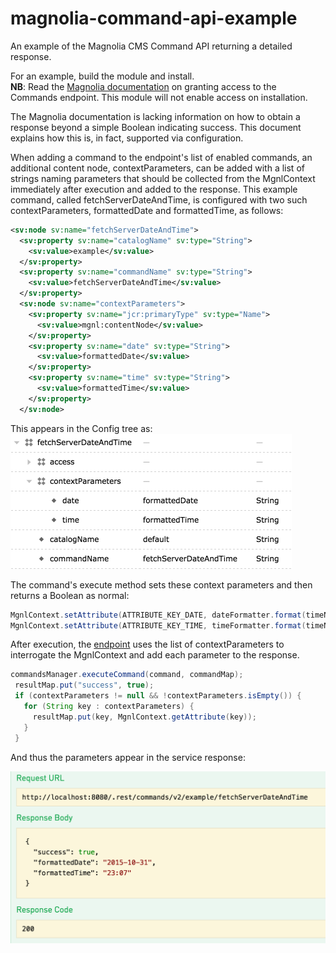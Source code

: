 # magnolia-command-api-example
An example of the Magnolia CMS Command API returning a detailed response.

For an example, build the module and install.  
**NB**: Read the [Magnolia documentation](https://documentation.magnolia-cms.com/display/DOCS/REST+API#RESTAPI-Enablingcommands "Enabling commands") on granting access to the Commands endpoint. This module will not enable access on installation.  

The Magnolia documentation is lacking information on how to obtain a response beyond a simple Boolean indicating success. This document explains how this is, in fact, supported via configuration.

When adding a command to the endpoint's list of enabled commands, an additional content node, contextParameters, can be added with a list of strings naming parameters that should be collected from the MgnlContext immediately after execution and added to the response. This example command, called fetchServerDateAndTime, is configured with two such contextParameters, formattedDate and formattedTime, as follows:

```xml
<sv:node sv:name="fetchServerDateAndTime">
  <sv:property sv:name="catalogName" sv:type="String">
    <sv:value>example</sv:value>
  </sv:property>
  <sv:property sv:name="commandName" sv:type="String">
    <sv:value>fetchServerDateAndTime</sv:value>
  </sv:property>
  <sv:node sv:name="contextParameters">
    <sv:property sv:name="jcr:primaryType" sv:type="Name">
      <sv:value>mgnl:contentNode</sv:value>
    </sv:property>
    <sv:property sv:name="date" sv:type="String">
      <sv:value>formattedDate</sv:value>
    </sv:property>
    <sv:property sv:name="time" sv:type="String">
      <sv:value>formattedTime</sv:value>
    </sv:property>
  </sv:node>
```

This appears in the Config tree as:
<img src="https://github.com/malleusconsulting/magnolia-command-api-example/blob/gh_pages/contextParameters.png?raw=true" width="450" height="216" title="Configuration of contextParameters" />

The command's execute method sets these context parameters and then returns a Boolean as normal:
```Java
MgnlContext.setAttribute(ATTRIBUTE_KEY_DATE, dateFormatter.format(timeNow));
MgnlContext.setAttribute(ATTRIBUTE_KEY_TIME, timeFormatter.format(timeNow));
```

After execution, the [endpoint](http://git.magnolia-cms.com/gitweb/?p=modules/rest.git;a=blob;f=magnolia-rest-services/src/main/java/info/magnolia/rest/service/command/v2/CommandEndpoint.java;h=772ba5a01f37dbc4caf06e59f3c8b894b0286c54;hb=25747bd8f261651458811a7b5751e422470ca83e "CommandEndpoint.java v1.1.1") uses the list of contextParameters to interrogate the MgnlContext and add each parameter to the response.

```Java
commandsManager.executeCommand(command, commandMap);
 resultMap.put("success", true);
 if (contextParameters != null && !contextParameters.isEmpty()) {
   for (String key : contextParameters) {
     resultMap.put(key, MgnlContext.getAttribute(key));
   }
 }
```

And thus the parameters appear in the service response:

![JSON response](https://raw.githubusercontent.com/malleusconsulting/magnolia-command-api-example/gh_pages/response.png)
